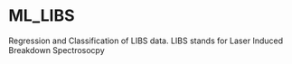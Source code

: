 # ML_LIBS
Regression and Classification of LIBS data. 
LIBS stands for Laser Induced Breakdown Spectrosocpy
